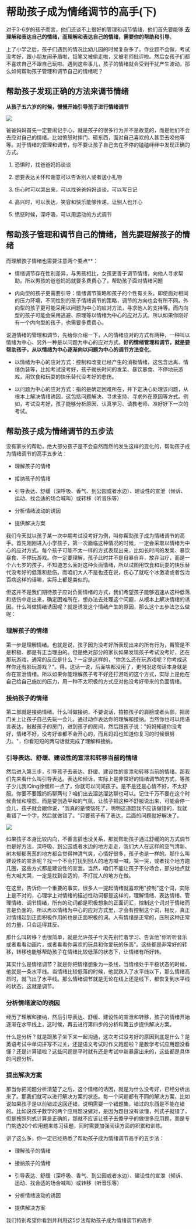 # 帮助孩子成为情绪调节的高手(下)

对于3-6岁的孩子而言，他们还谈不上很好的管理和调节情绪，他们首先要能够 **去理解和表达自己的情绪，而理解和表达自己的情绪，需要你的帮助和引导**。

上了小学之后，孩子们遇到的情况比幼儿园的时候复杂多了。作业题不会做，考试没考好，跟小朋友闹矛盾啦，铅笔又被偷走啦，又被老师批评啦。然后女孩子们都不喜欢自己不跟自己玩啦。遇到这些事儿，孩子的情绪就会受到干扰产生波动，那么如何帮助孩子管理和调节自己的情绪呢？

## 帮助孩子发现正确的方法来调节情绪

**从孩子五六岁的时候，慢慢开始引导孩子进行情绪调节**

![](picture/baby.png)

爸爸妈妈首先一定要闹记于心，就是孩子的很多行为并不是故意的，而是他们不会去应对自己的情绪。比如愤怒时摔门、砸东西，面对自己喜欢的人甚至去咬他等等。对于情绪的管理和调节，你不要让孩子自己去在不停的磕磕绊绊中发现正确的方式。

1. 恐惧时，找爸爸妈妈谈谈

2. 想要表达关怀和谢意可以告诉别人或者送小礼物

3. 伤心时可以哭出来，可以找爸爸妈妈谈谈，可以写日记

4. 高兴时，可以表达，笑容和快乐能够传递，让别人也开心

5. 愤怒时候，深呼吸，可以用运动的方式调节

## 帮助孩子管理和调节自己的情绪，首先要理解孩子的情绪

而理解孩子情绪也需要注意两个要点**：

- 情绪调节存在性别差异，与男孩相比，女孩更善于调节情绪，向他人寻求帮助。所以男孩的爸爸妈妈就要多费费心了，帮助孩子面对情绪问题

- 内向型的孩子更需要引导：情绪调节策略和孩子的个性有关系。即使面对相同的压力环境，不同性别的孩子情绪调节的策略，调节的方向也会有所不同。外向型的孩子更可能采用以问题为中心的应对方法，寻求他人的支持等。而内向型的孩子可能会采用逃避、原理等以情绪为中心的应对方式。所以如果你刚好有一个内向型的孩子，也需要多费费心。

说道情绪的管理和调节，先给你介绍一下，人的情绪应对的方式有两种，一种叫以情绪为中心、另外一种是以问题为中心的应对方式。**好的情绪管理和调节，就是要帮助孩子，从以情绪为中心逐渐向以问题为中心的调节方法变化**。

- 以情绪为中心的应对方式：控制和改变已经产生的消极情绪，这包含远离、情绪伪装等，比如考试没考好，孩子就长时间的发呆、暴饮暴食、不停地玩游戏，用饮食和玩耍的快乐替代没考好的悲伤。

- 以问题为中心的应对方式：指的是确定困难所在，并下定决心处理该问题，从根本上解决情绪诱因，这包括问题解决、寻求支持、寻求外在原因等方式。例如，考试没考好，孩子能够分析原因、认真学习、请教老师、准好好下一次的考试。

## 帮助孩子成为情绪调节的五步法

没有家长的帮助，绝大部分孩子是不会自然而然的发生这样的变化的，帮助孩子成为情绪调节的高手五步法：

- 理解孩子的情绪

- 接纳孩子的情绪

- 引导表达、舒缓（深呼吸、香气、到公园或者水边）、建设性的宣泄（倾诉、运动、找合适的场合喊叫）或转移（听音乐等）

- 分析情绪波动的诱因

- 提供解决方案

我们今天就以孩子某一次中期考试没考好为例，叫你帮助孩子成为情绪调节的高手。首先刚刚进入小学孩子，第一次面临这种情况的时候，一定会采取以情绪为中心的应对方式。每个孩子可能不太一样的方式表现出来，比如长时间的发呆、暴饮暴食、不停玩游戏。你一定要理解，孩子此时并不是自暴自弃，放弃治疗，而是一个六七岁的孩子，不知道怎么面对这种负面情绪，所以试图用饮食和玩耍的快乐替代没考好的低落和悲伤。而咱们大人不是也还在说，伤心了就吃个冰激凌或者包治百病这样的话嘛，实际上都是类似的。

但这并不是我们期待孩子应对负面情绪的方式，我们希望孩子能够迅速从这种低落和悲伤中走出来，确定困难所在，想办法去处理这个问题，从根本上解决情绪的诱因。什么叫做情绪诱因呢？就是诱发这个情绪产生的原因，那么这个五步法怎么做呢：

### 理解孩子的情绪

第一步是理解情绪。也就是说，孩子因为没考好所表现出来的所有行为，甭管是不是积极、都是有正当理由的。但是绝对部分的家长如果发现孩子考试没考好，还在那玩游戏，通常的反应是什么？一定是这样的，"你怎么还在玩游戏呢？你考成这样你还有脸玩游戏？"。得，这话一说，后面啥都没用了，更何况这句话本身就是你在宣泄情绪。所以如果你能理解孩子考不好还打游戏的这个方式，实际上是他在自己给自己施加的压力，用一种不太积极的方式应对他没考好带来的负面情绪。

### 接纳孩子的情绪

第二部就是接纳情绪。什么叫做接纳，不要说话，拍拍孩子的肩膀或者头部，把房门关上让孩子自己先玩一会儿，通过动作表达你的理解和接纳。当然你也可以用语言表达，敲敲孩子的房门，进到孩子的房间，然后跟孩子说："妈妈知道你没考好，情绪不好，没考好谁都不会开心的，而且妈妈也知道你复习的时候很努力。"，你看短短的两句话就完成了理解和接纳。

### 引导表达、舒缓、建设性的宣泄和转移当前的情绪

然后进入第三步，引导孩子去表达、舒缓、建设性的宣泄和转移当前的情绪。那我们先来看什么叫引导表达。表达和倾诉，实际上是非常好的情绪调节的方式，等孩子少儿我IQing徐缓和一点了，你就可以问问孩子。是不是还是心情不好，不太舒服。你要不要跟妈妈聊两句？咱们出去溜达溜达聊也可以。记住千万不要在这个时候责怪和埋怨，而是要创造平和的气氛，让孩子把这种不舒服说出来，可能会停一会儿，孩子就会跟你说，"我真的是懊恼死了，明明这道题我不应该做错的，我就看错了一个字，然后就做错了。"只要孩子有了表达，后面的问题就好解决了。

![](picture/angry.png)

如果孩子本身比较内向，不善言辞也没关系，那就帮助孩子通过舒缓的的方式调节也是好方法，深呼吸、到公园或者水边的地方走走，我们大人在这样的空气清新、树木郁郁葱葱的地方都会觉得神清气爽，心情好很多，孩子也是一样的。那什么叫建设性的宣泄呢？找一个不会打扰到别人的地方喊一喊，哭一哭，或者找个地方跑几圈，这些方式都是建设性的宣泄。当然，咱们不能让孩子不分场合，部分地点就有大喊大哭，一定是找到合适的，不打扰人的地方在做。

在这里，告诉你一个重要的事实，很多人一提起情绪就喜欢用"控制"这个词，实际上是不对的，心理学上对情绪的描述性动词都是这样的，理解情绪、表达情绪、管理情绪、调节情绪，所有的动词都是积极想象的正面词汇，控制这个词对于情绪而言是负面的，所以再以情绪为中心的应对方式里，才会有控制这个词，相反，真正对情绪起到正面积极作用的也是正面积极的词。人有情绪是正常的，压制这种正常的力量，只会适得其反。

那什么叫转移？也很简单，就是允许孩子今天先别忙着学习、告诉他"你听听音乐或者看看动画片，或者看看你喜欢的玩具和你爱玩的乐高"。这些都是非常好的转移，转移也能够帮助孩子在情绪比较低落的状态下，让情绪有所好转。

其实什么是情绪调节？就是你把情绪想象为一条线，当情绪处于平稳状态的时候，他就是一条水平线。当情绪比较低落的时候，他就跌入了水平线以下，那么情绪高昂时，就飞出了水平线。那么情绪调节就是无论在线上还是线下，都恢复到水平线的状态，这就是调节。

### 分析情绪波动的诱因

经历了理解和接纳，然后引导表达、舒缓、建设性的宣泄和转移，孩子的情绪开始逐渐在水平线上，这时候，再去进行第四步的分析和第五步提供解决方案。

什么是分析？就是跟孩子坐下来一起沟通，这次考试没考好的原因到底是什么？是英语考试中单词拼写不过关，还是语文考试时作文跑题啦？是数学考试应用题没看懂？还是计算错啦？这些问题是平时就有还是考试中新暴露出来的，这些都是具体的问题分析。

### 提出解决方案

那当你把问题分析清楚了之后，这个情绪的诱因，就是为什么没考好，已经分析出来了。那我们就可以进行解决方案的状态。每一个问题都有不同的解决方案，比如说如果孩子是以前错过这回还错，说明需要一个错题集，错过的东西是不能在错的。比如说孩子数学的两个应用题没做对，是因为题目没有读懂，列式子就错了，但是按照列式计算是正确的，那就不应该让孩子去傻乎乎的做很多应用题，而是专门挑选20个应用题来练习读题，同时需要加强阅读方面的积累和训练。

讲了这么多，你一定已经熟悉了帮助孩子成为情绪调节高手的五步法：

- 理解孩子的情绪

- 接纳孩子的情绪

- 引导表达、舒缓（深呼吸、香气、到公园或者水边）、建设性的宣泄（倾诉、运动、找合适的场合喊叫）或转移（听音乐等）

- 分析情绪波动的诱因

- 提供解决方案

我们特别希望你看到并利用这5步法帮助孩子成为情绪调节的高手
